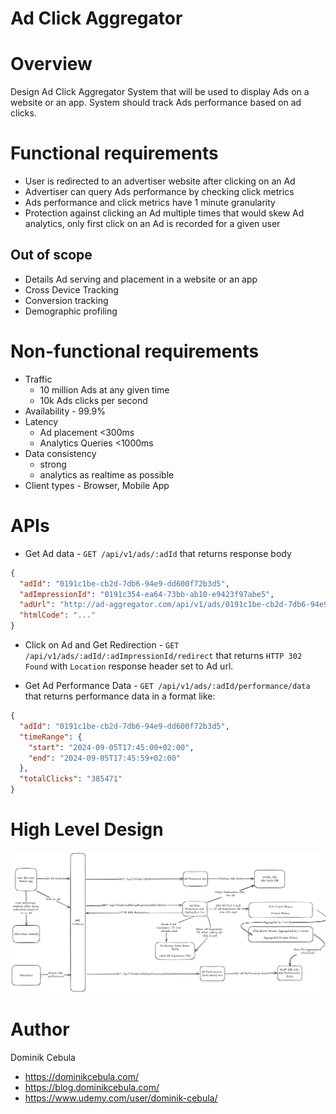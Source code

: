 # Ad Click Aggregator

# Overview

Design Ad Click Aggregator System that will be used to display Ads on a website or an app. System should track Ads
performance based on ad clicks.

# Functional requirements

* User is redirected to an advertiser website after clicking on an Ad
* Advertiser can query Ads performance by checking click metrics
* Ads performance and click metrics have 1 minute granularity
* Protection against clicking an Ad multiple times that would skew Ad analytics, only first click on an Ad is recorded
  for a given user

## Out of scope

* Details Ad serving and placement in a website or an app
* Cross Device Tracking
* Conversion tracking
* Demographic profiling

# Non-functional requirements

* Traffic
  * 10 million Ads at any given time
  * 10k Ads clicks per second
* Availability - 99.9%
* Latency
  * Ad placement <300ms
  * Analytics Queries <1000ms
* Data consistency
  * strong
  * analytics as realtime as possible
* Client types - Browser, Mobile App

# APIs

* Get Ad data - `GET /api/v1/ads/:adId` that returns response body

```json
{
  "adId": "0191c1be-cb2d-7db6-94e9-dd600f72b3d5",
  "adImpressionId": "0191c354-ea64-73bb-ab10-e9423f97abe5",
  "adUrl": "http://ad-aggregator.com/api/v1/ads/0191c1be-cb2d-7db6-94e9-dd600f72b3d5/redirect",
  "htmlCode": "..."
}
```

* Click on Ad and Get Redirection - `GET /api/v1/ads/:adId/:adImpressionId/redirect` that returns `HTTP 302 Found` with
  `Location`
  response header set to Ad url.

* Get Ad Performance Data - `GET /api/v1/ads/:adId/performance/data` that returns performance data in a format like:

```json
{
  "adId": "0191c1be-cb2d-7db6-94e9-dd600f72b3d5",
  "timeRange": {
    "start": "2024-09-05T17:45:00+02:00",
    "end": "2024-09-05T17:45:59+02:00"
  },
  "totalClicks": "385471"
}
```

# High Level Design

![diagram.png](diagram.png)

# Author

Dominik Cebula

* https://dominikcebula.com/
* https://blog.dominikcebula.com/
* https://www.udemy.com/user/dominik-cebula/
